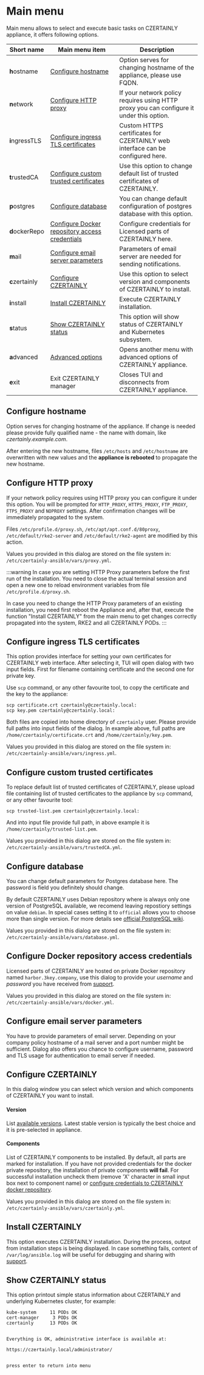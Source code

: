 # Main menu

Main menu allows to select and execute basic tasks on CZERTAINLY appliance, it offers following options.

| Short&nbsp;name | Main&nbsp;menu&nbsp;item                                                        | Description                                                                              |
|-----------------|---------------------------------------------------------------------------------|------------------------------------------------------------------------------------------|
| **h**ostname    | [Configure hostname](#configure-hostname)                                       | Option serves for changing hostname of the appliance, please use FQDN.                   |
| **n**etwork     | [Configure HTTP proxy](#configure-http-proxy)                                   | If your network policy requires using HTTP proxy you can configure it under this option. |
| **i**ngressTLS  | [Configure ingress TLS certificates](#configure-ingress-tls-certificates)       | Custom HTTPS certificates for CZERTAINLY web interface can be configured here.           |
| **t**rustedCA   | [Configure custom trusted certificates](#configure-custom-trusted-certificates) | Use this option to change default list of trusted certificates of CZERTAINLY.            |
| **p**ostgres    | [Configure database](#configure-database)                                       | You can change default configuration of postgres database with this option.              |
| **d**ockerRepo  | [Configure Docker repository access credentials](#configure-docker-repository-access-credentials) | Configure credentials for Licensed parts of CZERTAINLY here.           |
| **m**ail        | [Configure email server parameters](#configure-email-server-parameters)         | Parameters of email server are needed for sending notifications.                         |
| **c**zertainly  | [Configure CZERTAINLY](#configure-czertainly)                                   | Use this option to select version and components of CZERTAINLY to install.               |
| **i**nstall     | [Install CZERTAINLY](#install-czertainly)                                       | Execute CZERTAINLY installation.                                                         |
| **s**tatus      | [Show CZERTAINLY status](#show-czertainly-status)                               | This option will show status of CZERTAINLY and Kubernetes subsystem.                     |
| **a**dvanced    | [Advanced options](./advanced-menu)                                             | Opens another menu with advanced options of CZERTAINLY appliance.                        |
| **e**xit        | Exit CZERTAINLY manager                                                         | Closes TUI and disconnects from CZERTAINLY appliance.                                    |

## Configure hostname

Option serves for changing hostname of the appliance. If change is needed please provide fully qualified name - the name with domain, like *czertainly.example.com*.

After entering the new hostname, files `/etc/hosts` and `/etc/hostname` are overwritten with new values and the **appliance is rebooted** to propagate the new hostname.

## Configure HTTP proxy

If your network policy requires using HTTP proxy you can configure it under this option. You will be prompted for `HTTP_PROXY`, `HTTPS_PROXY`, `FTP_PROXY`, `FTPS_PROXY` and `NOPROXY` settings. After confirmation changes will be immediately propagated to the system.

Files `/etc/profile.d/proxy.sh`, `/etc/apt/apt.conf.d/80proxy`, `/etc/default/rke2-server` and `/etc/default/rke2-agent` are modified by this action.

Values you provided in this dialog are stored on the file system in: `/etc/czertainly-ansible/vars/proxy.yml`.

:::warning
In case you are setting HTTP Proxy parameters before the first run of the installation. You need to close the actual terminal session and open a new one to reload environment variables from file `/etc/profile.d/proxy.sh`.

In case you need to change the HTTP Proxy parameters of an existing installation, you need first reboot the Appliance and, after that, execute the function "Install CZERTAINLY" from the main menu to get changes correctly propagated into the system, RKE2 and all CZERTAINLY PODs.
:::

## Configure ingress TLS certificates

This option provides interface for setting your own certificates for CZERTAINLY web interface. After selecting it, TUI will open dialog with two input fields. First for filename containing certificate and the second one for private key.

Use `scp` command, or any other favourite tool, to copy the certificate and the key to the appliance:

```
scp certificate.crt czertainly@czertainly.local:
scp key.pem czertainly@czertainly.local:
```

Both files are copied into home directory of `czertainly` user. Please provide full paths into input fields of the dialog. In example above, full paths are `/home/czertainly/certificate.crt` and `/home/czertainly/key.pem`.

Values you provided in this dialog are stored on the file system in:
`/etc/czertainly-ansible/vars/ingress.yml`.

## Configure custom trusted certificates

To replace default list of trusted certificates of CZERTAINLY, please upload file containing list of trusted certificates to the appliance by `scp` command, or any other favourite tool:

```
scp trusted-list.pem czertainly@czertainly.local:
```

And into input file provide full path, in above example it is `/home/czertainly/trusted-list.pem`.

Values you provided in this dialog are stored on the file system in: `/etc/czertainly-ansible/vars/trustedCA.yml`.

## Configure database

You can change default parameters for Postgres database here. The password is field you definitely should change.

By default CZERTAINLY uses Debian repository where is always only one version of PostgreSQL available, we recomend leaving repostiory settings on value `debian`. In special cases setting it to `official` allows you to choose more than single version. For more details see [official PostgreSQL wiki](https://wiki.postgresql.org/wiki/Apt).

Values you provided in this dialog are stored on the file system in: `/etc/czertainly-ansible/vars/database.yml`.

## Configure Docker repository access credentials

Licensed parts of CZERTAINLY are hosted on private Docker repository named `harbor.3key.company`, use this dialog to provide your *username* and *password* you have received from [support](/docs/feedback-support/).

Values you provided in this dialog are stored on the file system in: `/etc/czertainly-ansible/vars/docker.yml`.

## Configure email server parameters

You have to provide parameters of email server. Depending on your company policy hostname of a mail server and a port number might be sufficient. Dialog also offers you chance to configure username, password and TLS usage for authentication to email server if needed.

## Configure CZERTAINLY

In this dialog window you can select which version and which components of CZERTAINLY you want to install.

#### Version

List [available versions](https://harbor.3key.company/harbor/projects/8/repositories/czertainly/artifacts-tab). Latest stable version is typically the best choice and it is pre-selected in appliance.

#### Components

List of CZERTAINLY components to be installed. By default, all parts are marked for installation. If you have not provided credentials for the docker private repository, the installation of private components **will fail**. For successful installation uncheck them (remove 'X' character in small input box next to component name) or [configure credentials to CZERTAINLY docker repository](#configure-docker-repository-access-credentials).

Values you provided in this dialog are stored on the file system in: `/etc/czertainly-ansible/vars/czertainly.yml`.

## Install CZERTAINLY

This option executes CZERTAINLY installation. During the process, output from installation steps is being displayed. In case something fails, content of `/var/log/ansible.log` will be useful for debugging and sharing with [support](/docs/feedback-support/).

## Show CZERTAINLY status

This option printout simple status information about CZERTAINLY and underlying Kubernetes cluster, for example:

```
kube-system     11 PODs OK
cert-manager	 3 PODs OK
czertainly      13 PODs OK


Everything is OK, administrative interface is available at:

https://czertainly.local/administrator/


press enter to return into menu
```
